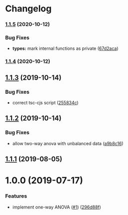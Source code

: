# Changelog

### [1.1.5](https://github.com/mljs/anova/compare/v1.1.4...v1.1.5) (2020-10-12)


### Bug Fixes

* **types:** mark internal functions as private ([67d2aca](https://github.com/mljs/anova/commit/67d2aca8c097967a94526ceb46ae626b994f4094))

### [1.1.4](https://github.com/mljs/anova/compare/v1.1.3...v1.1.4) (2020-10-12)

## [1.1.3](https://github.com/mljs/anova/compare/v1.1.2...v1.1.3) (2019-10-14)


### Bug Fixes

* correct tsc-cjs script ([255834c](https://github.com/mljs/anova/commit/255834c12ed08d938acf1c9eb25f3bfcceee09b3))



## [1.1.2](https://github.com/mljs/anova/compare/v1.1.1...v1.1.2) (2019-10-14)


### Bug Fixes

* allow two-way anova with unbalanced data ([a9b8c16](https://github.com/mljs/anova/commit/a9b8c160c840e27913dd6b8d3f2975c002b7202f))



## [1.1.1](https://github.com/mljs/anova/compare/v1.1.0...v1.1.1) (2019-08-05)



# 1.0.0 (2019-07-17)


### Features

* implement one-way ANOVA ([#1](https://github.com/mljs/anova/issues/1)) ([296d88f](https://github.com/mljs/anova/commit/296d88f))



